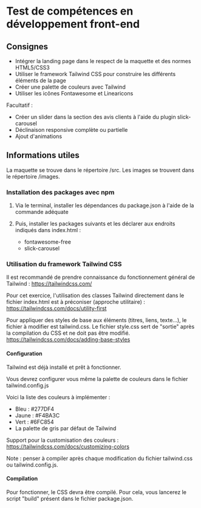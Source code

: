 # Test de compétences en développement front-end

## Consignes 

- Intégrer la landing page dans le respect de la maquette et des normes HTML5/CSS3
- Utiliser le framework Tailwind CSS pour construire les différents éléments de la page
- Créer une palette de couleurs avec Tailwind
- Utiliser les icônes Fontawesome et Linearicons

Facultatif : 
- Créer un slider dans la section des avis clients à l'aide du plugin slick-carousel
- Déclinaison responsive complète ou partielle
- Ajout d'animations

## Informations utiles

La maquette se trouve dans le répertoire /src.
Les images se trouvent dans le répertoire /images.

### Installation des packages avec npm

1. Via le terminal, installer les dépendances du package.json à l'aide de la commande adéquate

2. Puis, installer les packages suivants et les déclarer aux endroits indiqués dans index.html  :

    - fontawesome-free
    - slick-carousel
    
### Utilisation du framework Tailwind CSS

Il est recommandé de prendre connaissance du fonctionnement général de Tailwind : https://tailwindcss.com/

Pour cet exercice, l'utilisation des classes Tailwind directement dans le fichier index.html est à préconiser (approche utilitaire) : https://tailwindcss.com/docs/utility-first

Pour appliquer des styles de base aux éléments (titres, liens, texte...), le fichier à modifier est tailwind.css. Le fichier style.css sert de "sortie" après la compilation du CSS et ne doit pas être modifié. https://tailwindcss.com/docs/adding-base-styles

#### Configuration

Tailwind est déjà installé et prêt à fonctionner.

Vous devrez configurer vous même la palette de couleurs dans le fichier tailwind.config.js

Voici la liste des couleurs à implémenter :
- Bleu : #277DF4
- Jaune : #F4BA3C
- Vert : #6FC854
- La palette de gris par défaut de Tailwind

Support pour la customisation des couleurs : https://tailwindcss.com/docs/customizing-colors

Note : penser à compiler après chaque modification du fichier tailwind.css ou tailwind.config.js.

#### Compilation

Pour fonctionner, le CSS devra être compilé. Pour cela, vous lancerez le script "build" présent dans le fichier package.json.